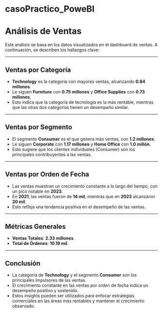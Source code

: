 # casoPractico_PoweBI
# Análisis de Ventas

Este análisis se basa en los datos visualizados en el dashboard de ventas. A continuación, se describen los hallazgos clave:

---

## **Ventas por Categoría**
- **Technology** es la categoría con mayores ventas, alcanzando **0.84 millones**.
- Le siguen **Furniture** con **0.75 millones** y **Office Supplies** con **0.73 millones**.
- Esto indica que la categoría de tecnología es la más rentable, mientras que las otras dos categorías tienen un desempeño similar.

---

## **Ventas por Segmento**
- El segmento **Consumer** es el que genera más ventas, con **1.2 millones**.
- Le siguen **Corporate** con **1.17 millones** y **Home Office** con **1.0 millón**.
- Esto sugiere que los clientes individuales (Consumer) son los principales contribuyentes a las ventas.

---

## **Ventas por Orden de Fecha**
- Las ventas muestran un crecimiento constante a lo largo del tiempo, con un pico notable en **2023**.
- En **2021**, las ventas fueron de **14 mil**, mientras que en **2023** alcanzaron **20 mil**.
- Esto refleja una tendencia positiva en el desempeño de las ventas.

---

## **Métricas Generales**
- **Ventas Totales**: **2.33 millones**.
- **Total de Órdenes**: **10.19 mil**.

---

## **Conclusión**
- La categoría de **Technology** y el segmento **Consumer** son los principales impulsores de las ventas.
- El crecimiento constante en las ventas por orden de fecha indica un desempeño positivo y sostenido.
- Estos insights pueden ser utilizados para enfocar estrategias comerciales en las áreas más rentables y mantener el crecimiento observado.
